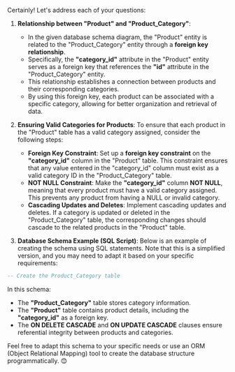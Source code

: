 Certainly! Let's address each of your questions:

1. **Relationship between "Product" and "Product_Category"**:
   - In the given database schema diagram, the "Product" entity is related to the "Product_Category" entity through a **foreign key relationship**.
   - Specifically, the **"category_id"** attribute in the "Product" entity serves as a foreign key that references the **"id"** attribute in the "Product_Category" entity.
   - This relationship establishes a connection between products and their corresponding categories.
   - By using this foreign key, each product can be associated with a specific category, allowing for better organization and retrieval of data.

2. **Ensuring Valid Categories for Products**:
   To ensure that each product in the "Product" table has a valid category assigned, consider the following steps:
   - **Foreign Key Constraint**: Set up a **foreign key constraint** on the **"category_id"** column in the "Product" table. This constraint ensures that any value entered in the "category_id" column must exist as a valid category ID in the "Product_Category" table.
   - **NOT NULL Constraint**: Make the **"category_id"** column **NOT NULL**, meaning that every product must have a valid category assigned. This prevents any product from having a NULL or invalid category.
   - **Cascading Updates and Deletes**: Implement cascading updates and deletes. If a category is updated or deleted in the "Product_Category" table, the corresponding changes should cascade to the related products in the "Product" table.

3. **Database Schema Example (SQL Script)**:
   Below is an example of creating the schema using SQL statements. Note that this is a simplified version, and you may need to adapt it based on your specific requirements:

```sql
-- Create the Product_Category table
```

In this schema:
- The **"Product_Category"** table stores category information.
- The **"Product"** table contains product details, including the **"category_id"** as a foreign key.
- The **ON DELETE CASCADE** and **ON UPDATE CASCADE** clauses ensure referential integrity between products and categories.

Feel free to adapt this schema to your specific needs or use an ORM (Object Relational Mapping) tool to create the database structure programmatically. 😊